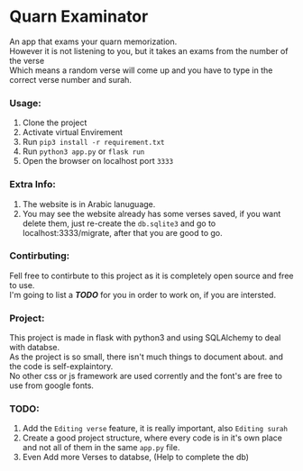 # Quarn Examinator
An app that exams your quarn memorization.\
However it is not listening to you, but it takes an exams from the number of the verse\
Which means a random verse will come up and you have to type in the correct verse number and surah.

### Usage:
1. Clone the project
2. Activate virtual Envirement
3. Run `pip3 install -r requirement.txt`
4. Run `python3 app.py` or `flask run`
5. Open the browser on localhost port `3333`

### Extra Info:
1. The website is in Arabic lanuguage.
2. You may see the website already has some verses saved, if you want delete them, just re-create the `db.sqlite3` and go to localhost:3333/migrate, after that you are good to go.

### Contirbuting:
Fell free to contirbute to this project as it is completely open source and free to use.\
I'm going to list a ***TODO*** for you in order to work on, if you are intersted.

### Project:
This project is made in flask with python3 and using SQLAlchemy to deal with databse.\
As the project is so small, there isn't much things to document about. and the code is self-explaintory.\
No other css or js framework are used corrently and the font's are free to use from google fonts.

### TODO:
1. Add the `Editing verse` feature, it is really important, also `Editing surah`
2. Create a good project structure, where every code is in it's own place and not all of them in the same `app.py` file.
3. Even Add more Verses to databse, (Help to complete the db)

